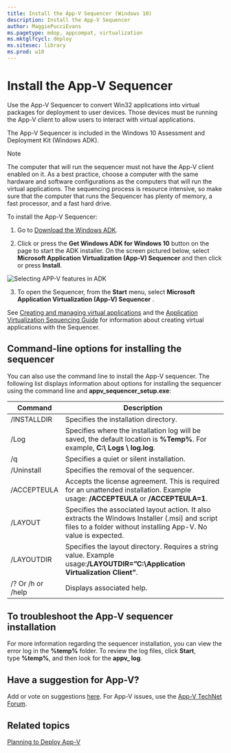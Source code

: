 ```yaml
---
title: Install the App-V Sequencer (Windows 10)
description: Install the App-V Sequencer
author: MaggiePucciEvans
ms.pagetype: mdop, appcompat, virtualization
ms.mktglfcycl: deploy
ms.sitesec: library
ms.prod: w10
---
```



# Install the App-V Sequencer

Use the App-V Sequencer to convert Win32 applications into virtual packages for deployment to user devices. Those devices must be running the App-V client to allow users to interact with virtual applications.

The App-V Sequencer is included in the Windows 10 Assessment and Deployment Kit (Windows ADK).

> [!NOTE]  
> The computer that will run the sequencer must not have the App-V client enabled on it. As a best practice, choose a computer with the same hardware and software configurations as the computers that will run the virtual applications. The sequencing process is resource intensive, so make sure that the computer that runs the Sequencer has plenty of memory, a fast processor, and a fast hard drive.

To install the App-V Sequencer:

1.  Go to [Download the Windows ADK](https://developer.microsoft.com/windows/hardware/windows-assessment-deployment-kit).

2.  Click or press the **Get Windows ADK for Windows 10** button on the page to start the ADK installer. On the screen pictured below, select **Microsoft Application Virtualization (App-V) Sequencer** and then click or press **Install**.


![Selecting APP-V features in ADK](images/appv-adk-select-appv-feature.png)

3.  To open the Sequencer, from the **Start** menu, select **Microsoft Application Virtualization (App-V) Sequencer** .

See [Creating and managing virtual applications](appv-creating-and-managing-virtualized-applications.md) and the [Application Virtualization Sequencing Guide](http://download.microsoft.com/download/F/7/8/F784A197-73BE-48FF-83DA-4102C05A6D44/App-V%205.0%20Sequencing%20Guide.docx) for information about creating virtual applications with the Sequencer.

## Command-line options for installing the sequencer

You can also use the command line to install the App-V sequencer. The following list displays information about options for installing the sequencer using the command line and **appv\_sequencer\_setup.exe**:

| **Command**       | **Description**  |
|-------------------|------------------|
| /INSTALLDIR       | Specifies the installation directory.  |
| /Log   | Specifies where the installation log will be saved, the default location is **%Temp%**. For example, **C:\\ Logs \\ log.log**.    |
| /q     | Specifies a quiet or silent installation.      |
| /Uninstall        | Specifies the removal of the sequencer.  |
| /ACCEPTEULA       | Accepts the license agreement. This is required for an unattended installation. Example usage: **/ACCEPTEULA** or **/ACCEPTEULA=1**.         |
| /LAYOUT           | Specifies the associated layout action. It also extracts the Windows Installer (.msi) and script files to a folder without installing App-V. No value is expected. |
| /LAYOUTDIR        | Specifies the layout directory. Requires a string value. Example usage:**/LAYOUTDIR=”C:\\Application Virtualization Client”**.    |
| /? Or /h or /help | Displays associated help.   |

## To troubleshoot the App-V sequencer installation

For more information regarding the sequencer installation, you can view the error log in the **%temp%** folder. To review the log files, click **Start**, type **%temp%**, and then look for the **appv\_ log**.

## Have a suggestion for App-V?

Add or vote on suggestions [here](http://appv.uservoice.com/forums/280448-microsoft-application-virtualization). For App-V issues, use the [App-V TechNet Forum](https://social.technet.microsoft.com/Forums/en-US/home?forum=mdopappv).

## Related topics

[Planning to Deploy App-V](appv-planning-to-deploy-appv.md)
